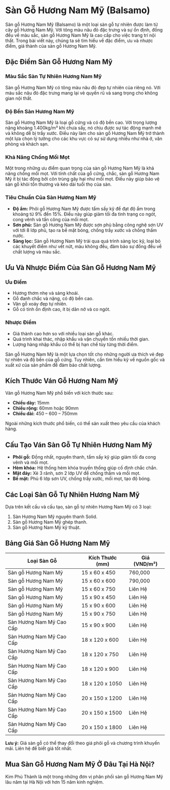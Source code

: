 # Sàn Gỗ Hương Nam Mỹ (Balsamo)

Sàn gỗ Hương Nam Mỹ (Balsamo) là một loại sàn gỗ tự nhiên được làm từ cây gỗ Hương Nam Mỹ. Với tông màu nâu đỏ đặc trưng và sự ổn định, đồng đều về màu sắc, sàn gỗ Hương Nam Mỹ là cao cấp cho việc trang trí nội thất. Trong bài viết này, chúng ta sẽ tìm hiểu về đặc điểm, ưu và nhược điểm, giá thành của sàn gỗ Hương Nam Mỹ.

## Đặc Điểm Sàn Gỗ Hương Nam Mỹ

### Màu Sắc Sàn Tự Nhiên Hương Nam Mỹ

Sàn gỗ Hương Nam Mỹ có tông màu nâu đỏ đẹp tự nhiên của riêng nó. Với màu sắc nâu đỏ đặc trưng mang lại vẻ quyến rũ và sang trọng cho không gian nội thất.

### Độ Bền Sàn Hương Nam Mỹ

Sàn gỗ Hương Nam Mỹ là loại gỗ cứng và có độ bền cao. Với trọng lượng nặng khoảng 1.400kg/m³ khi chưa sấy, nó chịu được sự tác động mạnh mẽ và không dễ bị trầy xước. Điều này làm cho sàn gỗ Hương Nam Mỹ trở thành một lựa chọn lý tưởng cho các khu vực có sự sử dụng nhiều như nhà ở, văn phòng và khách sạn.

### Khả Năng Chống Mối Mọt

Một trong những ưu điểm quan trọng của sàn gỗ Hương Nam Mỹ là khả năng chống mối mọt. Với tính chất của gỗ cứng, chắc, sàn gỗ Hương Nam Mỹ ít bị tác động bởi côn trùng gây hại như mối mọt. Điều này giúp bảo vệ sàn gỗ khỏi tổn thương và kéo dài tuổi thọ của sàn.

### Tiêu Chuẩn Của Sàn Hương Nam Mỹ

- **Độ ẩm:** Phôi gỗ Hương Nam Mỹ được tẩm sấy kỹ để đạt độ ẩm trong khoảng từ 9% đến 15%. Điều này giúp giảm tối đa tình trạng co ngót, cong vênh và tấn công của mối mọt.
- **Sơn phủ:** Sàn gỗ Hương Nam Mỹ được sơn phủ bằng công nghệ sơn UV với tới 8 lớp phủ, tạo ra bề mặt bóng, chống trầy xước và chống thấm nước.
- **Sàng lọc:** Sàn gỗ Hương Nam Mỹ trải qua quá trình sàng lọc kỹ, loại bỏ các khuyết điểm như vết nứt, màu không đều, đảm bảo sự đồng đều về chất lượng và màu sắc.

## Ưu Và Nhược Điểm Của Sàn Gỗ Hương Nam Mỹ

### Ưu Điểm

- Hương thơm nhẹ và sảng khoái.
- Gỗ đanh chắc và nặng, có độ bền cao.
- Vân gỗ xoáy đẹp tự nhiên.
- Gỗ có tính ổn định cao, ít bị dãn nở và co ngót.

### Nhược Điểm

- Giá thành cao hơn so với nhiều loại sàn gỗ khác.
- Quá trình khai thác, nhập khẩu và vận chuyển tốn nhiều thời gian.
- Lượng hàng nhập khẩu có thể bị hạn chế tùy từng thời điểm.

Sàn gỗ Hương Nam Mỹ là một lựa chọn tốt cho những người ưa thích vẻ đẹp tự nhiên và độ bền của gỗ cứng. Tuy nhiên, cần tìm hiểu kỹ về nguồn gốc và xuất xứ của sản phẩm để đảm bảo chất lượng.

## Kích Thước Ván Gỗ Hương Nam Mỹ

Ván gỗ Hương Nam Mỹ phổ biến với kích thước sau:

- **Chiều dày:** 15mm
- **Chiều rộng:** 60mm hoặc 90mm
- **Chiều dài:** 450 – 600 – 750mm

Ngoài những kích thước phổ biến, có thể sản xuất theo yêu cầu của khách hàng.

## Cấu Tạo Ván Sàn Gỗ Tự Nhiên Hương Nam Mỹ

- **Phôi gỗ:** Đồng nhất, nguyên thanh, tẩm sấy kỹ giúp giảm tối đa cong vênh và mối mọt.
- **Hèm khóa:** Hệ thống hèm khóa truyền thống giúp cố định chắc chắn.
- **Mặt đáy:** Xẻ 3 rãnh, sơn 2 lớp UV để chống thấm và mối mọt.
- **Bề mặt:** Phủ 6 lớp sơn UV, chống trầy xước, mối mọt, tạo độ bóng.

## Các Loại Sàn Gỗ Tự Nhiên Hương Nam Mỹ

Dựa trên kết cấu và cấu tạo, sàn gỗ tự nhiên Hương Nam Mỹ có 3 loại:

1. Sàn Hương Nam Mỹ nguyên thanh Solid.
2. Sàn gỗ Hương Nam Mỹ ghép thanh.
3. Sàn gỗ Hương Nam Mỹ kỹ thuật.

## Bảng Giá Sàn Gỗ Hương Nam Mỹ

| Loại Sàn Gỗ                 | Kích Thước (mm)   | Giá (VND/m²)   |
|-----------------------------|-------------------|----------------|
| Sàn gỗ Hương Nam Mỹ         | 15 x 60 x 450     | 760,000        |
| Sàn gỗ Hương Nam Mỹ         | 15 x 60 x 600     | 790,000        |
| Sàn gỗ Hương Nam Mỹ         | 15 x 60 x 750     | Liên Hệ        |
| Sàn gỗ Hương Nam Mỹ         | 15 x 90 x 450     | Liên Hệ        |
| Sàn gỗ Hương Nam Mỹ         | 15 x 90 x 600     | Liên Hệ        |
| Sàn gỗ Hương Nam Mỹ         | 15 x 90 x 750     | Liên Hệ        |
| Sàn Hương Nam Mỹ Cao Cấp    | 15 x 90 x 900     | Liên Hệ        |
| Sàn Hương Nam Mỹ Cao Cấp    | 18 x 120 x 600    | Liên Hệ        |
| Sàn Hương Nam Mỹ Cao Cấp    | 18 x 120 x 750    | Liên Hệ        |
| Sàn Hương Nam Mỹ Cao Cấp    | 18 x 120 x 900    | Liên Hệ        |
| Sàn Hương Nam Mỹ Cao Cấp    | 18 x 120 x 1050   | Liên Hệ        |
| Sàn Hương Nam Mỹ Cao Cấp    | 20 x 150 x 1200   | Liên Hệ        |
| Sàn Hương Nam Mỹ Cao Cấp    | 20 x 150 x 1500   | Liên Hệ        |
| Sàn Hương Nam Mỹ Cao Cấp    | 20 x 150 x 1800   | Liên Hệ        |

**Lưu ý:** Giá sàn gỗ có thể thay đổi theo giá phôi gỗ và chương trình khuyến mãi. Liên hệ để biết giá tốt nhất.

## Mua Sàn Gỗ Hương Nam Mỹ Ở Đâu Tại Hà Nội?

Kim Phú Thành là một trong những đơn vị phân phối sàn gỗ Hương Nam Mỹ lâu năm tại Hà Nội với hơn 15 năm kinh nghiệm. 
